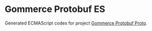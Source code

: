# Gommerce Protobuf ES

Generated ECMAScript codes for project [Gommerce Protobuf Proto](https://github.com/choral-io/gommerce-protobuf-proto).
